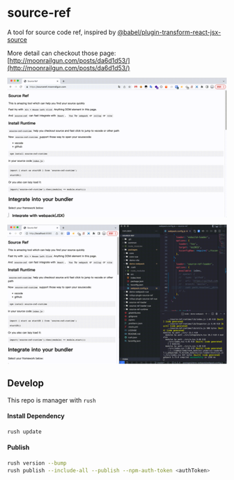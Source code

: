 # source-ref

A tool for source code ref, inspired by [@babel/plugin-transform-react-jsx-source](https://github.com/babel/babel/tree/main/packages/babel-plugin-transform-react-jsx-source)

More detail can checkout those page: [http://moonrailgun.com/posts/da6d1d53/](http://moonrailgun.com/posts/da6d1d53/)


![](./docs/1.gif)

![](./docs/2.gif)

## Develop

This repo is manager with `rush`


#### Install Dependency
```bash
rush update
```

#### Publish

```bash
rush version --bump
rush publish --include-all --publish --npm-auth-token <authToken>
```
